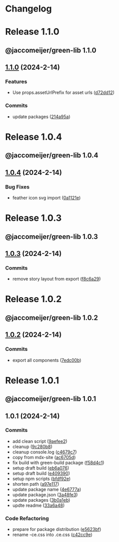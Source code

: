 # Changelog

# Release 1.1.0

## @jaccomeijer/green-lib 1.1.0

## [1.1.0](https://github.com/jaccomeijer/green-lib/compare/1.0.4...1.1.0) (2024-2-14)


### Features

* Use props.assetUrlPrefix for asset urls ([d72dd12](https://github.com/jaccomeijer/green-lib/commit/d72dd12d5679fd1521c3e5210feb799abb0de33f))


### Commits

* update packages ([214a95a](https://github.com/jaccomeijer/green-lib/commit/214a95a60c0dfd53a48a36996900649e8da55878))


# Release 1.0.4

## @jaccomeijer/green-lib 1.0.4

## [1.0.4](https://github.com/jaccomeijer/green-lib/compare/1.0.3...1.0.4) (2024-2-14)


### Bug Fixes

* feather icon svg import ([0a1121e](https://github.com/jaccomeijer/green-lib/commit/0a1121ee1fce41c3b3a475158764598c255e93e1))


# Release 1.0.3

## @jaccomeijer/green-lib 1.0.3

## [1.0.3](https://github.com/jaccomeijer/green-lib/compare/1.0.2...1.0.3) (2024-2-14)


### Commits

* remove story layout from export ([f8c6a29](https://github.com/jaccomeijer/green-lib/commit/f8c6a29e8827d945d93a36254b916ff00b6069bd))


# Release 1.0.2

## @jaccomeijer/green-lib 1.0.2

## [1.0.2](https://github.com/jaccomeijer/green-lib/compare/1.0.1...1.0.2) (2024-2-14)


### Commits

* export all components ([7edc00b](https://github.com/jaccomeijer/green-lib/commit/7edc00bda053b33d4e5aca4addb374e727ea2f60))


# Release 1.0.1

## @jaccomeijer/green-lib 1.0.1

## 1.0.1 (2024-2-14)


### Commits

* add clean script ([9aefee2](https://github.com/jaccomeijer/green-lib/commit/9aefee299029e6e46720026f9cc682ac7556b471))
* cleanup ([9c280b8](https://github.com/jaccomeijer/green-lib/commit/9c280b8024c2a4bccd23a05a329de976ffc6e43c))
* cleanup console.log ([c4679c7](https://github.com/jaccomeijer/green-lib/commit/c4679c737f16b6a37dad4e765d6b723383080bb9))
* copy from mdx-site ([ac6705d](https://github.com/jaccomeijer/green-lib/commit/ac6705dc36ce347729160b058fdd15fab5fdf201))
* fix build with green-build package ([f58d4c1](https://github.com/jaccomeijer/green-lib/commit/f58d4c143af72d690cb414fd52c191e56c75fb44))
* setup draft build ([eb6a076](https://github.com/jaccomeijer/green-lib/commit/eb6a076e04b974b3a8734ea64c523231d46854ea))
* setup draft build ([e409390](https://github.com/jaccomeijer/green-lib/commit/e409390db64f45fb309a301516c754b7dd9b81f5))
* setup npm scripts ([bfdf92e](https://github.com/jaccomeijer/green-lib/commit/bfdf92e2383dc2c5976c8c773e5509cf6c65a274))
* shorten path ([a97e117](https://github.com/jaccomeijer/green-lib/commit/a97e11768d8d109482c3a2439b111d01c9ad80fe))
* update package name ([4e6777a](https://github.com/jaccomeijer/green-lib/commit/4e6777ad463b74a0b92db3d530776ecc6ba1fa14))
* update package.json ([3a48fe3](https://github.com/jaccomeijer/green-lib/commit/3a48fe3cbb7d19b5f2cfe2f09106e36b1ee8a103))
* update packages ([3b0a1eb](https://github.com/jaccomeijer/green-lib/commit/3b0a1ebc92ccbf4b836feaf6e6242641935e3672))
* updte readme ([33a6a48](https://github.com/jaccomeijer/green-lib/commit/33a6a484ae602d8f1ec4276d9e651de8f5d88fec))


### Code Refactoring

* prepare for package distribution ([e5623bf](https://github.com/jaccomeijer/green-lib/commit/e5623bf1707e8be57617f93a40efac2bd843008e))
* rename -ce.css into .ce.css ([c42cc9e](https://github.com/jaccomeijer/green-lib/commit/c42cc9e47c535289cc1a0143c51ea6f53034868c))



